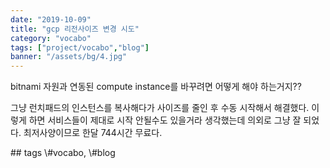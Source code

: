 ```yaml
---
date: "2019-10-09"
title: "gcp 리전사이즈 변경 시도"
category: "vocabo"
tags: ["project/vocabo","blog"]
banner: "/assets/bg/4.jpg"
---
```


bitnami 자원과 연동된 compute instance를 바꾸려면 어떻게 해야 하는거지??

그냥 런치패드의 인스턴스를 복사해다가 사이즈를 줄인 후 수동 시작해서 해결했다. 이렇게 하면 서비스들이 제대로 시작 안될수도 있을거라 생각했는데 의외로 그냥 잘 되었다. 최저사양이므로 한달 744시간 무료다.


\#\# tags
  \\#vocabo, \\#blog


